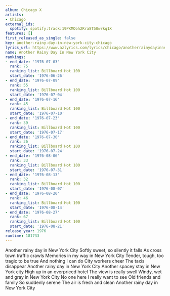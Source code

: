 ```yaml
---
album: Chicago X
artists:
- Chicago
external_ids:
  spotify: spotify:track:19PKMOoh2Rra8T50wrkq1X
features: []
first_released_as_single: false
key: another-rainy-day-in-new-york-city-chicago
lyrics_url: https://www.azlyrics.com/lyrics/chicago/anotherrainydayinnewyorkcity.html
name: Another Rainy Day In New York City
rankings:
- end_date: '1976-07-03'
  rank: 75
  ranking_list: Billboard Hot 100
  start_date: '1976-06-26'
- end_date: '1976-07-09'
  rank: 55
  ranking_list: Billboard Hot 100
  start_date: '1976-07-04'
- end_date: '1976-07-16'
  rank: 45
  ranking_list: Billboard Hot 100
  start_date: '1976-07-10'
- end_date: '1976-07-23'
  rank: 39
  ranking_list: Billboard Hot 100
  start_date: '1976-07-17'
- end_date: '1976-07-30'
  rank: 36
  ranking_list: Billboard Hot 100
  start_date: '1976-07-24'
- end_date: '1976-08-06'
  rank: 33
  ranking_list: Billboard Hot 100
  start_date: '1976-07-31'
- end_date: '1976-08-13'
  rank: 32
  ranking_list: Billboard Hot 100
  start_date: '1976-08-07'
- end_date: '1976-08-20'
  rank: 46
  ranking_list: Billboard Hot 100
  start_date: '1976-08-14'
- end_date: '1976-08-27'
  rank: 67
  ranking_list: Billboard Hot 100
  start_date: '1976-08-21'
release_year: 1976
runtime: 181733
---
```

Another rainy day in New York City
Softly sweet, so silently it falls
As cross town traffic crawls
Memories in my way in New York City
Tender, tough, too tragic to be true
And nothing I can do
City workers cheer
The taxis disappear
Another rainy day in New York City
Another spacey stay in New York city
High up in an overpriced hotel
The view is really swell
Windy, wet and gray in New York City
No one here I really want to see
Old friends and family
So suddenly serene
The air is fresh and clean
Another rainy day in New York City

